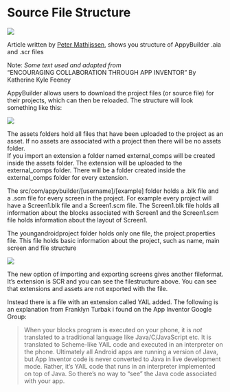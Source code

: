 # Source File Structure

![](https://blobscdn.gitbook.com/v0/b/gitbook-28427.appspot.com/o/assets%2F-L93-jOwVwLojc0B0kcn%2F-LGbYfUMBfZRIMPxNJWg%2F-LGb_9Wd1j8CzHLAYgJL%2Fimage.png?alt=media&token=dde86799-0c64-4048-8119-605ec2bcf859)

Article written by [Peter Mathijssen](http://community.appybuilder.com/u/peter_mathijssen/summary), shows you structure of AppyBuilder .aia and .scr files

Note: _Some text used and adapted from_  
“ENCOURAGING COLLABORATION THROUGH APP INVENTOR” By Katherine Kyle Feeney

AppyBuilder allows users to download the project files \(or source file\) for their projects, which can then be reloaded. The structure will look something like this:

![](../.gitbook/assets/image%20%2877%29.png)

The assets folders hold all files that have been uploaded to the project as an asset. If no assets are associated with a project then there will be no assets folder.  
If you import an extension a folder named external\_comps will be created inside the assets folder. The extension will be uploaded to the external\_comps folder. There will be a folder created inside the external\_comps folder for every extension.

The src/com/appybuilder/\[username\]/\[example\] folder holds a .blk file and a .scm file for every screen in the project. For example every project will have a Screen1.blk file and a Screen1.scm file. The Screen1.blk file holds all information about the blocks associated with Screen1 and the Screen1.scm file holds information about the layout of Screen1.

The youngandroidproject folder holds only one file, the project.properties file. This file holds basic information about the project, such as name, main screen and file structure

![](../.gitbook/assets/image%20%2822%29.png)

The new option of importing and exporting screens gives another fileformat. It’s extension is SCR and you can see the filestructure above. You can see that extensions and assets are not exported with the file.

Instead there is a file with an extension called YAIL added. The following is an explanation from Franklyn Turbak i found on the App Inventor Google Group:

> When your blocks program is executed on your phone, it is _not_ translated to a traditional language like Java/C/JavaScript etc. It is translated to Scheme-like YAIL code and executed in an interpreter on the phone. Ultimately all Android apps are running a version of Java, but App Inventor code is never converted to Java in live development mode. Rather, it’s YAIL code that runs in an interpreter implemented on top of Java. So there’s no way to “see” the Java code associated with your app.

